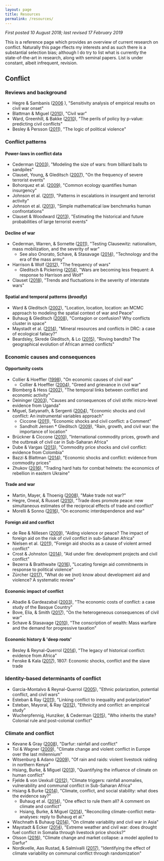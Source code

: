 ```yaml
---
layout: page
title: Resources
permalink: /resources/
---
```


*First posted 10 August 2018; last revised 17 February 2019*<br>

This is a reference page which provides an overview of current research on conflict. 
Naturally this page rflects my interests and as such there is a substantial selection bias; although I do try to list what is currently the state-of-the-art in research, along with seminal papers. 
List is under constant, albeit infrequent, revision. 

## Conflict

### Reviews and background
* Hegre & Sambanis ([2006](https://www.jstor.org/stable/pdf/27638504.pdf) ), "Sensitivity analysis of empirical results on civil war onset"
* Blattman & Miguel ([2010](https://www.jstor.org/stable/pdf/40651577.pdf)), "Civil war"
* Ward, Greenhill, & Bakke ([2010](http://journals.sagepub.com/doi/pdf/10.1177/0022343309356491)), "The perils of policy by p-value: predicting civil conflicts"
* Besley & Persson ([2011](https://www.jstor.org/stable/pdf/23015704.pdf)), "The logic of political violence"

### Conflict patterns

#### Power-laws in conflict data
* Cederman ([2003](https://www.jstor.org/stable/pdf/3118226.pdf)), "Modeling the size of wars: from billiard balls to sandpiles"
* Clauset, Young, & Gleditsch ([2007](https://www.jstor.org/stable/pdf/27638538.pdf)), "On the frequency of severe terrorist events"
* Bohorquez et al. ([2009](http://www.uvm.edu/~pdodds/research/papers/others/2009/bohorquez2009a.pdf)), "Common ecology quantifies human insurgency"
* Johnson et al. ([2011](http://science.sciencemag.org/content/sci/333/6038/81.full.pdf)), "Patterns in escalations in insurgent and terrorist activity"
* Johnson et al. ([2013](https://www.nature.com/articles/srep03463)), "Simple mathematical law benchmarks human confrontations"
* Clauset & Woodward ([2013](https://projecteuclid.org/download/pdfview_1/euclid.aoas/1387823295)), "Estimating the historical and future probabilities of large terrorist events"

#### Decline of war
* Cederman, Warren, & Sornette ([2011](https://www.jstor.org/stable/pdf/23016228.pdf)), "Testing Clausewitz: nationalism, mass mobilization, and the severity of war"
    * See also Onorato, Schave, & Stasavage ([2014](https://pdfs.semanticscholar.org/5d37/cb688273a3df3e0441125297141e8f63c71e.pdf)), "Technology and the era of the mass army"
* Harrison & Wolf ([2012](https://www.jstor.org/stable/pdf/23271562.pdf)), "The frequency of wars"
    * Gleditsch & Pickering ([2014](https://bura.brunel.ac.uk/bitstream/2438/11601/2/Fulltext.pdf)), "Wars are becoming less frequent: A response to Harrison and Wolf"
* Clauset ([2018](http://advances.sciencemag.org/content/advances/4/2/eaao3580.full.pdf)), "Trends and fluctuations in the severity of interstate wars"

#### Spatial and temporal patterns (*broadly*)
* Ward & Gleditsch ([2002](https://www.jstor.org/stable/pdf/25791686.pdf)), "Location, location, location: an MCMC approach to modeling the spatial context of war and Peace"
* Buhaug & Gleditsch ([2008](https://www.jstor.org/stable/pdf/29734233.pdf)), "Contagion or confusion? Why conflicts cluster in space"
* Maystadt et al. ([2014](https://researchportal.port.ac.uk/portal/files/673252/SEKERIS_2014_cright_OEP_Mineral_Resources_and_Conflict_in_DRC.pdf)), "Mineral resources and conflicts in DRC: a case of ecological fallacy?"
* Beardsley, Skrede Gleditsch, & Lo ([2015](http://repository.essex.ac.uk/13723/1/BGL_ISQ.pdf)), "Roving bandits? The geographical evolution of African armed conflicts"

### Economic causes and consequences

#### Opportunity costs 
* Collier & Hoeffler ([1998](https://www.jstor.org/stable/pdf/3488799.pdf)), "On economic causes of civil war"
    * Collier & Hoeffler ([2004](https://www.jstor.org/stable/pdf/3488799.pdf)), "Greed and grievance in civil war"
* Blomberg & Hess ([2002](https://www.jstor.org/stable/pdf/3176240.pdf)), "The temporal links between conflict and economic activity"
* Deininger ([2003](http://core.ac.uk/download/pdf/6243287.pdf)), "Causes and consequences of civil strife: micro-level evidence from Uganda"
* Miguel, Satyanath, & Sergenti ([2004](http://www.nber.org/ens/feldstein/Papers/_Paper__Economic_Shocks_and_Civil_Conflict.pdf)), "Economic shocks and civil conflict: An instrumental variables approach"
    * Ciccone ([2011](https://www.jstor.org/stable/pdf/41288656.pdf)), "Economic shocks and civil conflict: a Comment"
    * Sandholt Jensen * Gleditsch ([2009](https://www.tandfonline.com/doi/full/10.1080/10242690902868277)), "Rain, growth, and civil war: the importance of location"
* Brückner & Ciccone ([2010](https://www.jstor.org/stable/pdf/27765785.pdf)), "International commodity prices, growth and the outbreak of civil car in Sub-Saharan Africa"
* Dube & Vargas ([2013](https://www.jstor.org/stable/pdf/43551562.pdf)), "Commodity price shocks and civil conflict: evidence from Colombia"
* Bazzi & Blattman ([2014](https://www.jstor.org/stable/pdf/43189938.pdf)), "Economic shocks and conflict: evidence from commodity prices"
* Zhukov ([2016](https://scholar.harvard.edu/files/zhukov/files/2015_zhukov_jce_inpress.pdf)), "Trading hard hats for combat helmets: the economics of rebellion in eastern Ukraine"

#### Trade and war
* Martin, Mayer, & Thoenig ([2008](https://www.jstor.org/stable/pdf/20185058.pdf)), "Make trade not war?"
* Hegre, Oneal, & Russet ([2010](https://www.jstor.org/stable/pdf/20798962.pdf)), "Trade does promote peace: new simultaneous estimates of the reciprocal effects of trade and conflict"
* Morelli & Sonno ([2016](http://www.tommasosonno.com/docs/JEL_2017_MorelliSonno.pdf)), "On economic interdependence and war"

#### Foreign aid and conflict
* de Ree & Nillesen ([2009](https://dspace.library.uu.nl/bitstream/handle/1874/309916/06_09.pdf?sequence=1)), "Aiding violence or peace? The impact of foreign aid on the risk of civil conflict in sub-Saharan Africa"
* Nielsen et al. ([2011](https://www.jstor.org/stable/pdf/23025047.pdf)), "Foreign aid shocks as a cause of violent armed conflict"
* Crost & Johnston ([2014](https://www.jstor.org/stable/pdf/42920868.pdf)), "Aid under fire: development projects and civil conflict"
* Bezerra & Braithwaite ([2016](https://idp.springer.com/authorize/casa?redirect_uri=https://link.springer.com/article/10.1007/s11127-016-0377-9)), "Locating foreign aid commitments in response to political violence"
* Zürcher ([2017](https://www.sciencedirect.com/science/article/pii/S0305750X17301766)), "What do we (not) know about development aid and violence? A systematic review"

#### Economic impact of conflict
* Abadie & Gardeazabal ([2003](https://www.jstor.org/stable/pdf/3132164.pdf)), "The economic costs of conflict: a case study of the Basque Country"
* Bove, Elia, & Smith ([2017](https://academic.oup.com/oep/article-abstract/69/3/550/2907946)), "On the heterogeneous consequences of civil war"
* Schave & Stasavage ([2010](https://web.stanford.edu/group/scheve-research/cgi-bin/wordpress/wp-content/uploads/2013/08/ScheveStasavage_IO_2010.pdf)), "The conscription of wealth: Mass warfare and the demand for progressive taxation"

#### Economic history & 'deep roots'
* Besley & Reynal-Querrol ([2014](https://www.jstor.org/stable/pdf/43654375.pdf)), "The legacy of historical conflict: evidence from Africa"
* Fenske & Kala ([2017](https://www.sciencedirect.com/science/article/pii/S0304387816301031)), 1807: Economic shocks, conflict and the slave trade


### Identity-based determinants of conflict
* Garcia-Montalvo & Reynal-Querrol ([2005](https://www.jstor.org/stable/pdf/4132741.pdf)), "Ethnic polarization, potential conflict, and civil wars"
* Esteban & Ray ([2011](https://www.jstor.org/stable/pdf/23045901.pdf)), "Linking conflict to inequality and polarization"
* Esteban, Mayoral, & Ray ([2012](https://www.jstor.org/stable/pdf/23245457.pdf)), "Ethnicity and conflict: an empirical study"
* Wucherpfennig, Hunziker, & Cederman ([2015](https://www.jstor.org/stable/pdf/24877461.pdf)), "Who inherits the state? Colonial rule and post-colonial conflict"

### Climate and conflict
* Kevane & Gray ([2008](https://scholarcommons.scu.edu/cgi/viewcontent.cgi?article=1035&context=econ)), "Darfur: rainfall and conflict"
* Tol & Wagner ([2009](https://link.springer.com/content/pdf/10.1007/s10584-009-9659-2.pdf)), "Climate change and violent conflict in Europe over the last millennium"
* Witsenburg & Adano ([2009](https://www.tandfonline.com/doi/abs/10.1080/13698240903403915)), "Of rain and raids: violent livestock raiding in northern Kenya"
* Hsiang, Burke, & Miguel ([2013](http://science.sciencemag.org/content/sci/341/6151/1235367.full.pdf)), "Quantifying the influence of climate on human conflict"
* Fjelde & von Uexkull ([2012](https://www.sciencedirect.com/science/article/pii/S0962629812001072)), "Climate triggers: rainfall anomalies, vulnerability and communal conflict in Sub-Saharan Africa"
* Hsiang & Burke ([2014](https://link.springer.com/article/10.1007/s10584-013-0868-3)), "Climate, conflict, and social stability: what does the evidence say?"
    * Buhaug et al. ([2014](https://link.springer.com/article/10.1007/s10584-014-1266-1)), "One effect to rule them all? A comment on climate and conflict"
    * Hsiang, Burke, & Miguel ([2014](https://idp.springer.com/authorize/casa?redirect_uri=https://link.springer.com/article/10.1007/s10584-014-1276-z)), "Reconciling climate-conflict meta-analyses: reply to Buhaug et al."
* Wischnath & Buhaug ([2014](https://link.springer.com/article/10.1007/s10584-013-1004-0)), "On climate variability and civil war in Asia"
* Maystadt & Ecker ([2014](https://academic.oup.com/ajae/article/96/4/1157/2737500)), "Extreme weather and civil war: does drought fuel conflict in Somalia through livestock price shocks?"
* Olsson ([2016](https://www.mdpi.com/2073-4336/7/1/9htm)), "Climate change and market collapse: a model applied to Darfur"
* Nordkvelle, Aas Rustad, & Salmivalli ([2017](https://link.springer.com/article/10.1007/s10584-017-1914-3)), "Identifying the effect of climate variability on communal conflict through randomization"



